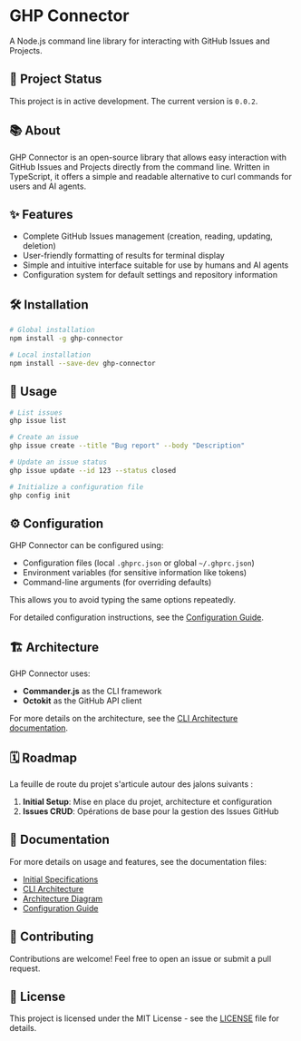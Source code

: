 # GHP Connector

A Node.js command line library for interacting with GitHub Issues and Projects.

## 🚀 Project Status

This project is in active development. The current version is `0.0.2`.

## 📚 About

GHP Connector is an open-source library that allows easy interaction with GitHub Issues and Projects directly from the command line. Written in TypeScript, it offers a simple and readable alternative to curl commands for users and AI agents.

## ✨ Features

- Complete GitHub Issues management (creation, reading, updating, deletion)
- User-friendly formatting of results for terminal display
- Simple and intuitive interface suitable for use by humans and AI agents
- Configuration system for default settings and repository information

## 🛠️ Installation

```bash
# Global installation
npm install -g ghp-connector

# Local installation
npm install --save-dev ghp-connector
```

## 📝 Usage

```bash
# List issues
ghp issue list

# Create an issue
ghp issue create --title "Bug report" --body "Description"

# Update an issue status
ghp issue update --id 123 --status closed

# Initialize a configuration file
ghp config init
```

## ⚙️ Configuration

GHP Connector can be configured using:

- Configuration files (local `.ghprc.json` or global `~/.ghprc.json`)
- Environment variables (for sensitive information like tokens)
- Command-line arguments (for overriding defaults)

This allows you to avoid typing the same options repeatedly.

For detailed configuration instructions, see the [Configuration Guide](./docs/configuration.md).

## 🏗️ Architecture

GHP Connector uses:
- **Commander.js** as the CLI framework
- **Octokit** as the GitHub API client

For more details on the architecture, see the [CLI Architecture documentation](./docs/cli-architecture.md).

## 🗓️ Roadmap

La feuille de route du projet s'articule autour des jalons suivants :

1. **Initial Setup**: Mise en place du projet, architecture et configuration
2. **Issues CRUD**: Opérations de base pour la gestion des Issues GitHub

## 📖 Documentation

For more details on usage and features, see the documentation files:

- [Initial Specifications](./docs/initial-specs.md)
- [CLI Architecture](./docs/cli-architecture.md)
- [Architecture Diagram](./docs/architecture-diagram.md)
- [Configuration Guide](./docs/configuration.md)

## 🤝 Contributing

Contributions are welcome! Feel free to open an issue or submit a pull request.

## 📄 License

This project is licensed under the MIT License - see the [LICENSE](./LICENSE) file for details. 